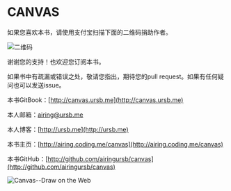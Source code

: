 # CANVAS

如果您喜欢本书，请使用支付宝扫描下面的二维码捐助作者。

![二维码](http://7xkcl8.com1.z0.glb.clouddn.com/ursbzhifubao.png)

谢谢您的支持！也欢迎您订阅本书。

如果书中有疏漏或错误之处，敬请您指出，期待您的pull request。如果有任何疑问也可以发送issue。

本书GitBook：[http://canvas.ursb.me](http://canvas.ursb.me)

本人邮箱：airing@ursb.me

本人博客：[http://ursb.me](http://ursb.me)

本书主页：[http://airing.coding.me/canvas](http://airing.coding.me/canvas)

本书GitHub：[http://github.com/airingursb/canvas](http://github.com/airingursb/canvas)


![Canvas--Draw on the Web](http://7xkcl8.com1.z0.glb.clouddn.com/cover.jpg)